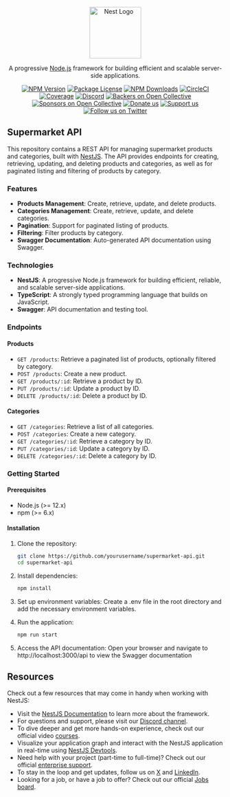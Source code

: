 <p align="center">
  <a href="http://nestjs.com/" target="blank"><img src="https://nestjs.com/img/logo-small.svg" width="120" alt="Nest Logo" /></a>
</p>

[circleci-image]: https://img.shields.io/circleci/build/github/nestjs/nest/master?token=abc123def456
[circleci-url]: https://circleci.com/gh/nestjs/nest

<p align="center">A progressive <a href="http://nodejs.org" target="_blank">Node.js</a> framework for building efficient and scalable server-side applications.</p>
<p align="center">
<a href="https://www.npmjs.com/~nestjscore" target="_blank"><img src="https://img.shields.io/npm/v/@nestjs/core.svg" alt="NPM Version" /></a>
<a href="https://www.npmjs.com/~nestjscore" target="_blank"><img src="https://img.shields.io/npm/l/@nestjs/core.svg" alt="Package License" /></a>
<a href="https://www.npmjs.com/~nestjscore" target="_blank"><img src="https://img.shields.io/npm/dm/@nestjs/common.svg" alt="NPM Downloads" /></a>
<a href="https://circleci.com/gh/nestjs/nest" target="_blank"><img src="https://img.shields.io/circleci/build/github/nestjs/nest/master" alt="CircleCI" /></a>
<a href="https://coveralls.io/github/nestjs/nest?branch=master" target="_blank"><img src="https://coveralls.io/repos/github/nestjs/nest/badge.svg?branch=master#9" alt="Coverage" /></a>
<a href="https://discord.gg/G7Qnnhy" target="_blank"><img src="https://img.shields.io/badge/discord-online-brightgreen.svg" alt="Discord"/></a>
<a href="https://opencollective.com/nest#backer" target="_blank"><img src="https://opencollective.com/nest/backers/badge.svg" alt="Backers on Open Collective" /></a>
<a href="https://opencollective.com/nest#sponsor" target="_blank"><img src="https://opencollective.com/nest/sponsors/badge.svg" alt="Sponsors on Open Collective" /></a>
<a href="https://paypal.me/kamilmysliwiec" target="_blank"><img src="https://img.shields.io/badge/Donate-PayPal-ff3f59.svg" alt="Donate us"/></a>
<a href="https://opencollective.com/nest#sponsor"  target="_blank"><img src="https://img.shields.io/badge/Support%20us-Open%20Collective-41B883.svg" alt="Support us"></a>
<a href="https://twitter.com/nestframework" target="_blank"><img src="https://img.shields.io/twitter/follow/nestframework.svg?style=social&label=Follow" alt="Follow us on Twitter"></a>
</p>

## Supermarket API

This repository contains a REST API for managing supermarket products and categories, built with [NestJS](https://nestjs.com/). The API provides endpoints for creating, retrieving, updating, and deleting products and categories, as well as for paginated listing and filtering of products by category.

### Features

- **Products Management**: Create, retrieve, update, and delete products.
- **Categories Management**: Create, retrieve, update, and delete categories.
- **Pagination**: Support for paginated listing of products.
- **Filtering**: Filter products by category.
- **Swagger Documentation**: Auto-generated API documentation using Swagger.

### Technologies

- **NestJS**: A progressive Node.js framework for building efficient, reliable, and scalable server-side applications.
- **TypeScript**: A strongly typed programming language that builds on JavaScript.
- **Swagger**: API documentation and testing tool.

### Endpoints

#### Products

- `GET /products`: Retrieve a paginated list of products, optionally filtered by category.
- `POST /products`: Create a new product.
- `GET /products/:id`: Retrieve a product by ID.
- `PUT /products/:id`: Update a product by ID.
- `DELETE /products/:id`: Delete a product by ID.

#### Categories

- `GET /categories`: Retrieve a list of all categories.
- `POST /categories`: Create a new category.
- `GET /categories/:id`: Retrieve a category by ID.
- `PUT /categories/:id`: Update a category by ID.
- `DELETE /categories/:id`: Delete a category by ID.

### Getting Started

#### Prerequisites

- Node.js (>= 12.x)
- npm (>= 6.x)

#### Installation

1. Clone the repository:

   ```bash
   git clone https://github.com/yourusername/supermarket-api.git
   cd supermarket-api

   ```

2. Install dependencies:
   ```bash
   npm install
   ```
3. Set up environment variables: Create a .env file in the root directory and add the necessary environment variables.
4. Run the application:
   ```bash
   npm run start
   ```
5. Access the API documentation: Open your browser and navigate to http://localhost:3000/api to view the Swagger documentation

## Resources

Check out a few resources that may come in handy when working with NestJS:

- Visit the [NestJS Documentation](https://docs.nestjs.com) to learn more about the framework.
- For questions and support, please visit our [Discord channel](https://discord.gg/G7Qnnhy).
- To dive deeper and get more hands-on experience, check out our official video [courses](https://courses.nestjs.com/).
- Visualize your application graph and interact with the NestJS application in real-time using [NestJS Devtools](https://devtools.nestjs.com).
- Need help with your project (part-time to full-time)? Check out our official [enterprise support](https://enterprise.nestjs.com).
- To stay in the loop and get updates, follow us on [X](https://x.com/nestframework) and [LinkedIn](https://linkedin.com/company/nestjs).
- Looking for a job, or have a job to offer? Check out our official [Jobs board](https://jobs.nestjs.com).
